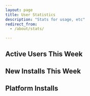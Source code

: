```yaml
---
layout: page 
title: User Statistics
description: "Stats for usage, etc"
redirect_from:
  - /about/stats/

---
```


<link href="/assets/css/bootstrap.min.css" rel="stylesheet" type="text/css">
<script src="/assets/js/stats.js"></script>

<div class="row marketing">
  <div class="col-xs-6 col-md-4">
    <h2 class="center">Active Users This Week</h2>
    <canvas id="users" width="400" height="400"></canvas>
    <div id="usersLegend"></div>
  </div>
  <div class="col-xs-6 col-md-4">
    <h2 class="center">New Installs This Week</h2>
    <canvas id="installs" width="400" height="400"></canvas>
    <div id="installLegend"></div>
  </div>
  <div class="col-xs-6 col-md-4">
    <h2 class="center">Platform Installs</h2>
    <canvas id="platforms" width="400" height="400"></canvas>
    <div id="platformLegend"></div>
  </div>
</div>

